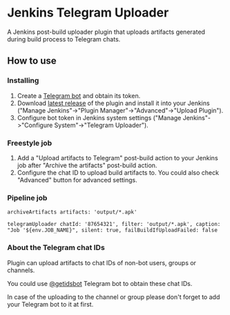 # Jenkins Telegram Uploader

A Jenkins post-build uploader plugin that uploads artifacts generated during build process to Telegram chats.

## How to use

### Installing

1. Create a [Telegram bot](https://core.telegram.org/bots#3-how-do-i-create-a-bot) and obtain its token.
2. Download [latest release](https://github.com/3cky/jenkins-telegram-uploader-plugin/releases) of the plugin and install it into your Jenkins ("Manage Jenkins"->"Plugin Manager"->"Advanced"->"Upload Plugin").
3. Configure bot token in Jenkins system settings ("Manage Jenkins"->"Configure System"->"Telegram Uploader").

### Freestyle job

1. Add a "Upload artifacts to Telegram" post-build action to your Jenkins job after "Archive the artifacts" post-build action.
2. Configure the chat ID to upload build artifacts to. You could also check "Advanced" button for advanced settings.

### Pipeline job

```
archiveArtifacts artifacts: 'output/*.apk'

telegramUploader chatId: '87654321', filter: 'output/*.apk', caption: "Job '${env.JOB_NAME}", silent: true, failBuildIfUploadFailed: false
```

### About the Telegram chat IDs

Plugin can upload artifacts to chat IDs of non-bot users, groups or channels.

You could use [@getidsbot](https://t.me/getidsbot) Telegram bot to obtain these chat IDs.

In case of the uploading to the channel or group please don't forget to add your Telegram bot to it at first.
